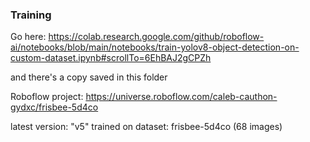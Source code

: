 ### Training

Go here: https://colab.research.google.com/github/roboflow-ai/notebooks/blob/main/notebooks/train-yolov8-object-detection-on-custom-dataset.ipynb#scrollTo=6EhBAJ2gCPZh

and there's a copy saved in this folder

Roboflow project: https://universe.roboflow.com/caleb-cauthon-gydxc/frisbee-5d4co

latest version: "v5"
trained on dataset: frisbee-5d4co (68 images)